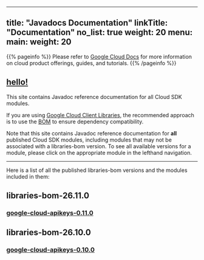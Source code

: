 
---
title: "Javadocs Documentation"
linkTitle: "Documentation"
no_list: true
weight: 20
menu:
  main:
    weight: 20
---

{{% pageinfo %}}
Please refer to [Google Cloud Docs](https://cloud.google.com/java/docs) for more information on cloud product offerings, guides, and tutorials. 
{{% /pageinfo %}}

## [hello!](/lychee_wink.gif)

This site contains Javadoc reference documentation for all Cloud SDK modules. 

If you are using [Google Cloud Client Libraries](https://cloud.google.com/apis/docs/client-libraries-explained), the recommended approach is to use the [BOM](https://cloud.google.com/java/docs/bom) to ensure dependency compatibility.

Note that this site contains Javadoc reference documentation for **all** published Cloud SDK modules, including modules that may not be associated with a libraries-bom version. To see all available versions for a module, please click on the appropriate module in the lefthand navigation.

---
Here is a list of all the published libraries-bom versions and the modules included in them:

## **libraries-bom-26.11.0**
### [google-cloud-apikeys-0.11.0](/google-cloud-apikeys/0.11.0/)

## **libraries-bom-26.10.0**
### [google-cloud-apikeys-0.10.0](/google-cloud-apikeys/0.10.0/)




